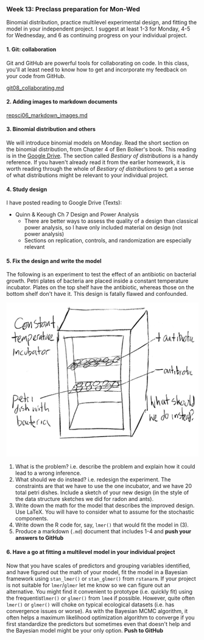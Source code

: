 ### Week 13: Preclass preparation for Mon-Wed

Binomial distribution, practice multilevel experimental design, and fitting the model in your independent project. I suggest at least 1-3 for Monday, 4-5 for Wednesday, and 6 as continuing progress on your individual project.

#### 1. Git: collaboration

Git and GitHub are powerful tools for collaborating on code. In this class, you'll at least need to know how to get and incorporate my feedback on your code from GitHub.

[git08_collaborating.md](skills_tutorials/git08_collaborating.md)


#### 2. Adding images to markdown documents

[repsci06_markdown_images.md](skills_tutorials/repsci06_markdown_images.md)

#### 3. Binomial distribution and others

We will introduce binomial models on Monday. Read the short section on the binomial distribution, from Chapter 4 of Ben Bolker's book. This reading is in the [Google Drive](https://drive.google.com/drive/folders/1ZMEFNuh36pyWLbFx9YBeMjLZCp7orylo). The section called *Bestiary of distributions* is a handy reference. If you haven't already read it from the earlier homework, it is worth reading through the whole of *Bestiary of distributions* to get a sense of what distributions might be relevant to your individual project.

#### 4. Study design

I have posted reading to Google Drive (Texts):

* Quinn & Keough Ch 7 Design and Power Analysis
  * There are better ways to assess the quality of a design than classical power analysis, so I have only included material on design (not power analysis)
  * Sections on replication, controls, and randomization are especially relevant

#### 5. Fix the design and write the model

The following is an experiment to test the effect of an antibiotic on bacterial growth. Petri plates of bacteria are placed inside a constant temperature incubator. Plates on the top shelf have the antibiotic, whereas those on the bottom shelf don't have it. This design is fatally flawed and confounded.

![13_incubator_scenario.jpg](images/13_incubator_scenario.jpg)

1. What is the problem? i.e. describe the problem and explain how it could lead to a wrong inference.
2. What should we do instead? i.e. redesign the experiment. The constraints are that we have to use the one incubator, and we have 20 total petri dishes. Include a sketch of your new design (in the style of the data structure sketches we did for radon and ants).
3. Write down the math for the model that describes the improved design. Use LaTeX. You will have to consider what to assume for the stochastic components.
4. Write down the R code for, say, `lmer()` that would fit the model in (3).
5. Produce a markdown (`.md`) document that includes 1-4 and **push your answers to GitHub**

#### 6. Have a go at fitting a multilevel model in your individual project

Now that you have scales of predictors and grouping variables identified, and have figured out the math of your model, fit the model in a Bayesian framework using `stan_lmer()` or `stan_glmer()` from `rstanarm`. If your project is not suitable for `lmer`/`glmer` let me know so we can figure out an alternative. You might find it convenient to prototype (i.e. quickly fit) using the frequentist`lmer()` or `glmer()` from `lme4` if possible. However, quite often `lmer()` or `glmer()` will choke on typical ecological datasets (i.e. has convergence issues or worse). As with the Bayesian MCMC algorithm, it often helps a maximum likelihood optimization algorithm to converge if you first standardize the predictors but sometimes even that doesn't help and the Bayesian model might be your only option. **Push to GitHub**

